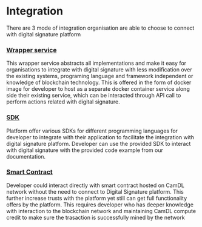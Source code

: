 # Integration

There are 3 mode of integration organisation are able to choose to connect with digital signature platform

### [Wrapper service](../svc.md)

This wrapper service abstracts all implementations and make it easy for organisations to integrate with digital signature with less modification over the existing systems, programing language and framework independent or knowledge of blockchain technology. This is offered in the form of docker image for developer to host as a separate docker container service along side their existing service, which can be interacted through API call to perform actions related with digital signature.

### [SDK](../java-sdk.md)

Platform offer various SDKs for different programming languages for developer to integrate with their application to facilitate the integration with digital signature platform. Developer can use the provided SDK to interact with digital signature with the provided code example from our documentation.

### [Smart Contract](../contract-integrate.md)

Developer could interact directly with smart contract hosted on CamDL network without the need to connect to Digital Signature platform. This further increase trusts with the platform yet still can get full functionality offers by the platform. This requires developer who has deeper knowledge with interaction to the blockchain network and maintaining CamDL compute credit to make sure the trasaction is successfully mined by the network


<!-- ## API

### Setup
### Sign
### Verify

## SDK

### Java
### Node -->